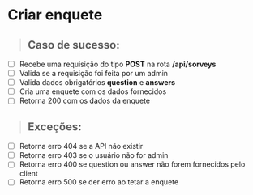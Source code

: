 # Criar enquete

> ## Caso de sucesso:

- [ ] Recebe uma requisição do tipo **POST** na rota **/api/sorveys**
- [ ] Valida se a requisição foi feita por um admin
- [ ] Valida dados obrigatórios **question** e **answers**
- [ ] Cria uma enquete com os dados fornecidos
- [ ] Retorna 200 com os dados da enquete

> ## Exceções:
- [ ] Retorna erro 404 se a API não existir
- [ ] Retorna erro 403 se o usuário não for admin
- [ ] Retorna erro 400 se question ou answer não forem fornecidos pelo client
- [ ] Retorna erro 500 se der erro ao tetar a enquete
